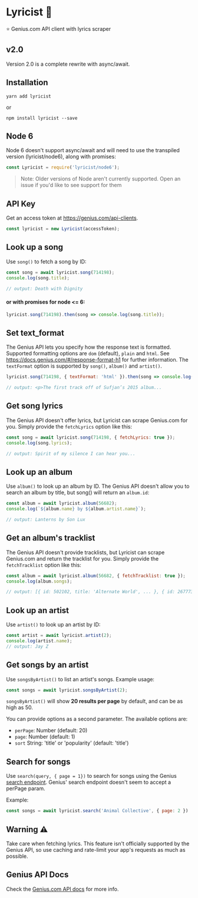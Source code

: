 # Lyricist 🎤
⭐️ Genius.com API client with lyrics scraper

## v2.0

Version 2.0 is a complete rewrite with async/await.

## Installation
```
yarn add lyricist
```

or

```
npm install lyricist --save
```

## Node 6
Node 6 doesn't support async/await and will need to use the transpiled version (lyricist/node6), along with promises:
```js
const Lyricist = require('lyricist/node6');
```

> Note: Older versions of Node aren't currently supported. Open an issue if you'd like to see support for them

## API Key
Get an access token at https://genius.com/api-clients.

```js
const lyricist = new Lyricist(accessToken);
```

## Look up a song
Use `song()` to fetch a song by ID:
```js
const song = await lyricist.song(714198);
console.log(song.title);

// output: Death with Dignity
```

#### or with promises for node <= 6:
```js
lyricist.song(714198).then(song => console.log(song.title));
```

## Set text_format
The Genius API lets you specify how the response text is formatted. Supported formatting options are `dom` (default), `plain` and `html`. See https://docs.genius.com/#/response-format-h1 for further information. The `textFormat` option is supported by `song()`, `album()` and `artist()`.
```js
lyricist.song(714198, { textFormat: 'html' }).then(song => console.log(song.description.html));

// output: <p>The first track off of Sufjan’s 2015 album...
```

## Get song lyrics
The Genius API doesn't offer lyrics, but Lyricist can scrape Genius.com for you. Simply provide the `fetchLyrics` option like this:
```js
const song = await lyricist.song(714198, { fetchLyrics: true });
console.log(song.lyrics);

// output: Spirit of my silence I can hear you...
```
## Look up an album

Use `album()` to look up an album by ID. The Genius API doesn't allow you to search an album by title, but song() will return an `album.id`:

```js
const album = await lyricist.album(56682);
console.log(`${album.name} by ${album.artist.name}`);

// output: Lanterns by Son Lux
```

## Get an album's tracklist
The Genius API doesn't provide tracklists, but Lyricist can scrape Genius.com and return the tracklist for you. Simply provide the `fetchTracklist` option like this:

```js
const album = await lyricist.album(56682, { fetchTracklist: true });
console.log(album.songs);

// output: [{ id: 502102, title: 'Alternate World', ... }, { id: 267773, title: 'Lost It To Trying', ... }, ...]

```
## Look up an artist
Use `artist()` to look up an artist by ID:
```js
const artist = await lyricist.artist(2);
console.log(artist.name);
// output: Jay Z
```

## Get songs by an artist
Use `songsByArtist()` to list an artist's songs. Example usage:
```js
const songs = await lyricist.songsByArtist(2);
```
`songsByArtist()` will show  **20 results per page** by default, and can be as high as 50.

You can provide options as a second parameter. The available options are:

* `perPage`: Number (default: 20)
* `page`: Number (default: 1)
* `sort` String: 'title' or 'popularity' (default: 'title')

## Search for songs
Use `search(query, { page = 1})` to search for songs using the Genius [search endpoint](https://docs.genius.com/#/search-h2). Genius' search endpoint doesn't seem to accept a perPage param.

Example:
```js
const songs = await lyricist.search('Animal Collective', { page: 2 })
```

## Warning ⚠️
Take care when fetching lyrics. This feature isn't officially supported by the Genius API, so use caching and rate-limit your app's requests as much as possible.

## Genius API Docs

Check the [Genius.com API docs](https://docs.genius.com) for more info.
